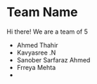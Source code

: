 # Team Name

Hi there! We are a team of 5

- Ahmed Thahir
- Kavyasree .N
- Sanober Sarfaraz Ahmed
- Frreya Mehta
-  

